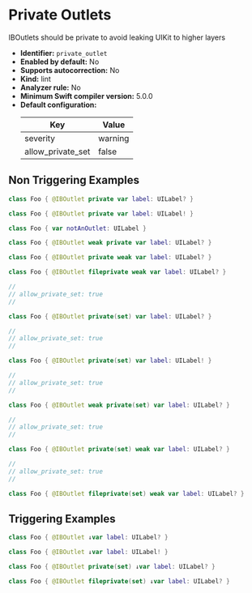# Private Outlets

IBOutlets should be private to avoid leaking UIKit to higher layers

* **Identifier:** `private_outlet`
* **Enabled by default:** No
* **Supports autocorrection:** No
* **Kind:** lint
* **Analyzer rule:** No
* **Minimum Swift compiler version:** 5.0.0
* **Default configuration:**
  <table>
  <thead>
  <tr><th>Key</th><th>Value</th></tr>
  </thead>
  <tbody>
  <tr>
  <td>
  severity
  </td>
  <td>
  warning
  </td>
  </tr>
  <tr>
  <td>
  allow_private_set
  </td>
  <td>
  false
  </td>
  </tr>
  </tbody>
  </table>

## Non Triggering Examples

```swift
class Foo { @IBOutlet private var label: UILabel? }
```

```swift
class Foo { @IBOutlet private var label: UILabel! }
```

```swift
class Foo { var notAnOutlet: UILabel }
```

```swift
class Foo { @IBOutlet weak private var label: UILabel? }
```

```swift
class Foo { @IBOutlet private weak var label: UILabel? }
```

```swift
class Foo { @IBOutlet fileprivate weak var label: UILabel? }
```

```swift
//
// allow_private_set: true
//

class Foo { @IBOutlet private(set) var label: UILabel? }

```

```swift
//
// allow_private_set: true
//

class Foo { @IBOutlet private(set) var label: UILabel! }

```

```swift
//
// allow_private_set: true
//

class Foo { @IBOutlet weak private(set) var label: UILabel? }

```

```swift
//
// allow_private_set: true
//

class Foo { @IBOutlet private(set) weak var label: UILabel? }

```

```swift
//
// allow_private_set: true
//

class Foo { @IBOutlet fileprivate(set) weak var label: UILabel? }

```

## Triggering Examples

```swift
class Foo { @IBOutlet ↓var label: UILabel? }
```

```swift
class Foo { @IBOutlet ↓var label: UILabel! }
```

```swift
class Foo { @IBOutlet private(set) ↓var label: UILabel? }
```

```swift
class Foo { @IBOutlet fileprivate(set) ↓var label: UILabel? }
```